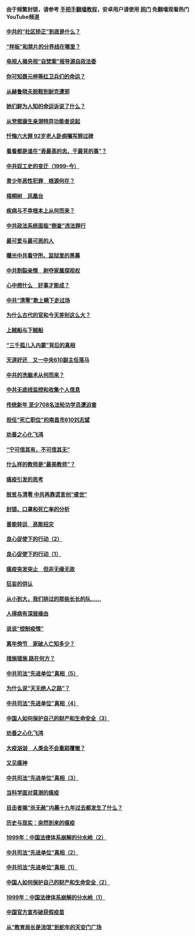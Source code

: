 #### 由于频繁封锁，请参考 [手把手翻墙教程](https://github.com/gfw-breaker/guides/wiki/)，安卓用户请使用 [网门](https://github.com/gfw-breaker/nogfw/blob/master/dl.md?t=04090500) 免翻墙观看热门YouTube频道 

#### [中共的“社区矫正”到底是什么？](../pages/19/422870.md?t=04090500) 

#### [“样板”和禁片的分界线在哪里？](../pages/19/422704.md?t=04090500) 

#### [电视人揭央视“自焚案”报导源自政法委](../pages/19/422770.md?t=04090500) 

#### [你可知聂元梓等红卫兵们的命运？](../pages/19/422848.md?t=04090500) 

#### [从赫鲁晓夫脱鞋到耐克遭邪](../pages/19/422826.md?t=04090500) 

#### [她们鲜为人知的命运诉说了什么？](../pages/19/422754.md?t=04090500) 

#### [从党棍康生亲测特异功能者说起](../pages/19/422657.md?t=04090500) 

#### [忏悔六大罪 92岁老人卧病嘱写罪过碑](../pages/19/422750.md?t=04090500) 

#### [看看都是谁在“表最高的忠、干最背的事”？](../pages/19/422703.md?t=04090500) 

#### [中共奴工史的变迁（1999-今）](../pages/19/422656.md?t=04090500) 

#### [青少年恶性犯罪　根源何在？](../pages/19/422449.md?t=04090500) 

#### [梧桐树　凤凰台](../pages/19/422442.md?t=04090500) 

#### [疾病与不幸根本上从何而来？](../pages/19/422438.md?t=04090500) 

#### [中共政法系统面临“倒查”违法罪行](../pages/19/422497.md?t=04090500) 

#### [最可爱与最可恶的人](../pages/19/422448.md?t=04090500) 

#### [曝光中共看守所、监狱里的黑幕](../pages/19/422390.md?t=04090500) 

#### [中共割裂亲情　剥夺家属探视权](../pages/19/422364.md?t=04090500) 

#### [心中想什么　好事才能成？](../pages/19/422318.md?t=04090500) 

#### [中共“清零”欺上瞒下走过场](../pages/19/422306.md?t=04090500) 

#### [为什么古代的官和今天差别这么大？](../pages/19/422228.md?t=04090500) 

#### [上贼船与下贼船](../pages/19/422276.md?t=04090500) 

#### [“三千孤儿入内蒙”背后的真相](../pages/19/422229.md?t=04090500) 

#### [天道好还　又一中央610副主任落马](../pages/19/422155.md?t=04090500) 

#### [中共的洗脑术从何而来？](../pages/19/422154.md?t=04090500) 

#### [中共无底线监控和收集个人信息](../pages/19/422039.md?t=04090500) 

#### [传统新年 至少708名法轮功学员遭迫害](../pages/19/421946.md?t=04090500) 

#### [担任“死亡职位”的南昌市610刘志斌](../pages/19/421957.md?t=04090500) 

#### [劝善之心化飞鸿](../pages/19/421164.md?t=04090500) 

#### [“宁可信其有，不可信其无”](../pages/19/421691.md?t=04090500) 

#### [什么样的教师是“最美教师”？](../pages/19/421755.md?t=04090500) 

#### [瘟疫引发的思考](../pages/19/421594.md?t=04090500) 

#### [脱贫与清零 中共再靠谎言创“盛世”](../pages/19/421590.md?t=04090500) 

#### [封锁、口罩和死亡率的分析](../pages/19/421495.md?t=04090500) 

#### [善能转运　恶能招灾](../pages/19/421334.md?t=04090500) 

#### [良心促使下的行动（2）](../pages/19/421361.md?t=04090500) 

#### [良心促使下的行动（1）](../pages/19/421302.md?t=04090500) 

#### [瘟疫突发突止　但非无缘无故](../pages/19/421281.md?t=04090500) 

#### [狂妄的供认](../pages/19/421199.md?t=04090500) 

#### [从小到大，我们排过的那些长长的队……](../pages/19/421243.md?t=04090500) 

#### [人得病有深层缘由](../pages/19/420864.md?t=04090500) 

#### [说说“控制疫情”](../pages/19/420831.md?t=04090500) 

#### [离年傍节　家破人亡知多少？](../pages/19/420563.md?t=04090500) 

#### [措施错施  路在何方？](../pages/19/420076.md?t=04090500) 

#### [中共司法“先进单位”真相（5）](../pages/19/419453.md?t=04090500) 

#### [为什么说“天无绝人之路”？](../pages/19/419618.md?t=04090500) 

#### [中共司法“先进单位”真相（4）](../pages/19/419452.md?t=04090500) 

#### [中国人如何保护自己的财产和生命安全（3）](../pages/19/419405.md?t=04090500) 

#### [劝善之心化飞鸿](../pages/19/418758.md?t=04090500) 

#### [大疫汹汹　人类会不会重蹈覆辙？](../pages/19/419691.md?t=04090500) 

#### [又见瘟神](../pages/19/419225.md?t=04090500) 

#### [中共司法“先进单位”真相（3）](../pages/19/419451.md?t=04090500) 

#### [当科学面对莫测的瘟疫](../pages/19/419625.md?t=04090500) 

#### [目击者揭“杀无赦”内幕十九年过去都发生了什么？](../pages/19/419617.md?t=04090500) 

#### [历史与现实：突然到来的瘟疫](../pages/19/419619.md?t=04090500) 

#### [1999年：中国法律体系崩解的分水岭（2）](../pages/19/419455.md?t=04090500) 

#### [中共司法“先进单位”真相（2）](../pages/19/419450.md?t=04090500) 

#### [中共司法“先进单位”真相（1）](../pages/19/419449.md?t=04090500) 

#### [中国人如何保护自己的财产和生命安全（2）](../pages/19/419404.md?t=04090500) 

#### [1999年：中国法律体系崩解的分水岭（1）](../pages/19/419454.md?t=04090500) 

#### [中国官方宣布破获假疫苗](../pages/19/419504.md?t=04090500) 

#### [从“教育局长是流氓”到蛇年的天安门广场](../pages/19/419470.md?t=04090500) 

